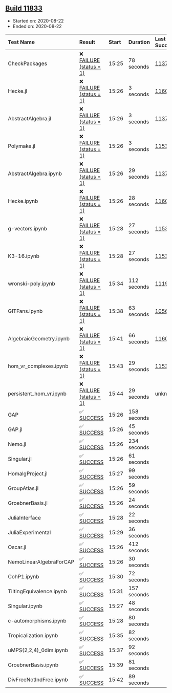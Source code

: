 ## [Build 11833](https://oscarci.mathematik.uni-kl.de/job/oscar/11833/)

* Started on: 2020-08-22
* Ended on: 2020-08-22

| Test Name    | Result | Start | Duration | Last Success | First Failure |
|:-------------|:-------|:------|:---------|:-------------|:--------------|
| CheckPackages | ❌ [FAILURE (status = 1)](https://oscarci.mathematik.uni-kl.de/job/oscar/11833/artifact/logs/build-11833/CheckPackages.log) | 15:25 | 78 seconds | [11376](https://oscarci.mathematik.uni-kl.de/job/oscar/11376/) | [11377](https://oscarci.mathematik.uni-kl.de/job/oscar/11377/) |
| Hecke.jl | ❌ [FAILURE (status = 1)](https://oscarci.mathematik.uni-kl.de/job/oscar/11833/artifact/logs/build-11833/Hecke.jl.log) | 15:26 | 3 seconds | [11602](https://oscarci.mathematik.uni-kl.de/job/oscar/11602/) | [11603](https://oscarci.mathematik.uni-kl.de/job/oscar/11603/) |
| AbstractAlgebra.jl | ❌ [FAILURE (status = 1)](https://oscarci.mathematik.uni-kl.de/job/oscar/11833/artifact/logs/build-11833/AbstractAlgebra.jl.log) | 15:26 | 3 seconds | [11376](https://oscarci.mathematik.uni-kl.de/job/oscar/11376/) | [11377](https://oscarci.mathematik.uni-kl.de/job/oscar/11377/) |
| Polymake.jl | ❌ [FAILURE (status = 1)](https://oscarci.mathematik.uni-kl.de/job/oscar/11833/artifact/logs/build-11833/Polymake.jl.log) | 15:26 | 3 seconds | [11532](https://oscarci.mathematik.uni-kl.de/job/oscar/11532/) | [11533](https://oscarci.mathematik.uni-kl.de/job/oscar/11533/) |
| AbstractAlgebra.ipynb | ❌ [FAILURE (status = 1)](https://oscarci.mathematik.uni-kl.de/job/oscar/11833/artifact/logs/build-11833/AbstractAlgebra.ipynb.log) | 15:26 | 29 seconds | [11376](https://oscarci.mathematik.uni-kl.de/job/oscar/11376/) | [11377](https://oscarci.mathematik.uni-kl.de/job/oscar/11377/) |
| Hecke.ipynb | ❌ [FAILURE (status = 1)](https://oscarci.mathematik.uni-kl.de/job/oscar/11833/artifact/logs/build-11833/Hecke.ipynb.log) | 15:26 | 28 seconds | [11602](https://oscarci.mathematik.uni-kl.de/job/oscar/11602/) | [11603](https://oscarci.mathematik.uni-kl.de/job/oscar/11603/) |
| g-vectors.ipynb | ❌ [FAILURE (status = 1)](https://oscarci.mathematik.uni-kl.de/job/oscar/11833/artifact/logs/build-11833/g-vectors.ipynb.log) | 15:28 | 27 seconds | [11532](https://oscarci.mathematik.uni-kl.de/job/oscar/11532/) | [11533](https://oscarci.mathematik.uni-kl.de/job/oscar/11533/) |
| K3-16.ipynb | ❌ [FAILURE (status = 1)](https://oscarci.mathematik.uni-kl.de/job/oscar/11833/artifact/logs/build-11833/K3-16.ipynb.log) | 15:28 | 27 seconds | [11532](https://oscarci.mathematik.uni-kl.de/job/oscar/11532/) | [11533](https://oscarci.mathematik.uni-kl.de/job/oscar/11533/) |
| wronski-poly.ipynb | ❌ [FAILURE (status = 1)](https://oscarci.mathematik.uni-kl.de/job/oscar/11833/artifact/logs/build-11833/wronski-poly.ipynb.log) | 15:34 | 112 seconds | [11192](https://oscarci.mathematik.uni-kl.de/job/oscar/11192/) | [11193](https://oscarci.mathematik.uni-kl.de/job/oscar/11193/) |
| GITFans.ipynb | ❌ [FAILURE (status = 1)](https://oscarci.mathematik.uni-kl.de/job/oscar/11833/artifact/logs/build-11833/GITFans.ipynb.log) | 15:38 | 63 seconds | [10566](https://oscarci.mathematik.uni-kl.de/job/oscar/10566/) | [10567](https://oscarci.mathematik.uni-kl.de/job/oscar/10567/) |
| AlgebraicGeometry.ipynb | ❌ [FAILURE (status = 1)](https://oscarci.mathematik.uni-kl.de/job/oscar/11833/artifact/logs/build-11833/AlgebraicGeometry.ipynb.log) | 15:41 | 66 seconds | [11602](https://oscarci.mathematik.uni-kl.de/job/oscar/11602/) | [11603](https://oscarci.mathematik.uni-kl.de/job/oscar/11603/) |
| hom_vr_complexes.ipynb | ❌ [FAILURE (status = 1)](https://oscarci.mathematik.uni-kl.de/job/oscar/11833/artifact/logs/build-11833/hom_vr_complexes.ipynb.log) | 15:43 | 29 seconds | [11532](https://oscarci.mathematik.uni-kl.de/job/oscar/11532/) | [11533](https://oscarci.mathematik.uni-kl.de/job/oscar/11533/) |
| persistent_hom_vr.ipynb | ❌ [FAILURE (status = 1)](https://oscarci.mathematik.uni-kl.de/job/oscar/11833/artifact/logs/build-11833/persistent_hom_vr.ipynb.log) | 15:44 | 29 seconds | unknown | unknown |
| GAP | ✅ [SUCCESS](https://oscarci.mathematik.uni-kl.de/job/oscar/11833/artifact/logs/build-11833/GAP.log) | 15:26 | 158 seconds |  |  |
| GAP.jl | ✅ [SUCCESS](https://oscarci.mathematik.uni-kl.de/job/oscar/11833/artifact/logs/build-11833/GAP.jl.log) | 15:26 | 45 seconds |  |  |
| Nemo.jl | ✅ [SUCCESS](https://oscarci.mathematik.uni-kl.de/job/oscar/11833/artifact/logs/build-11833/Nemo.jl.log) | 15:26 | 234 seconds |  |  |
| Singular.jl | ✅ [SUCCESS](https://oscarci.mathematik.uni-kl.de/job/oscar/11833/artifact/logs/build-11833/Singular.jl.log) | 15:26 | 61 seconds |  |  |
| HomalgProject.jl | ✅ [SUCCESS](https://oscarci.mathematik.uni-kl.de/job/oscar/11833/artifact/logs/build-11833/HomalgProject.jl.log) | 15:27 | 99 seconds |  |  |
| GroupAtlas.jl | ✅ [SUCCESS](https://oscarci.mathematik.uni-kl.de/job/oscar/11833/artifact/logs/build-11833/GroupAtlas.jl.log) | 15:26 | 59 seconds |  |  |
| GroebnerBasis.jl | ✅ [SUCCESS](https://oscarci.mathematik.uni-kl.de/job/oscar/11833/artifact/logs/build-11833/GroebnerBasis.jl.log) | 15:26 | 24 seconds |  |  |
| JuliaInterface | ✅ [SUCCESS](https://oscarci.mathematik.uni-kl.de/job/oscar/11833/artifact/logs/build-11833/JuliaInterface.log) | 15:28 | 22 seconds |  |  |
| JuliaExperimental | ✅ [SUCCESS](https://oscarci.mathematik.uni-kl.de/job/oscar/11833/artifact/logs/build-11833/JuliaExperimental.log) | 15:29 | 36 seconds |  |  |
| Oscar.jl | ✅ [SUCCESS](https://oscarci.mathematik.uni-kl.de/job/oscar/11833/artifact/logs/build-11833/Oscar.jl.log) | 15:26 | 412 seconds |  |  |
| NemoLinearAlgebraForCAP | ✅ [SUCCESS](https://oscarci.mathematik.uni-kl.de/job/oscar/11833/artifact/logs/build-11833/NemoLinearAlgebraForCAP.log) | 15:26 | 30 seconds |  |  |
| CohP1.ipynb | ✅ [SUCCESS](https://oscarci.mathematik.uni-kl.de/job/oscar/11833/artifact/logs/build-11833/CohP1.ipynb.log) | 15:30 | 72 seconds |  |  |
| TiltingEquivalence.ipynb | ✅ [SUCCESS](https://oscarci.mathematik.uni-kl.de/job/oscar/11833/artifact/logs/build-11833/TiltingEquivalence.ipynb.log) | 15:31 | 157 seconds |  |  |
| Singular.ipynb | ✅ [SUCCESS](https://oscarci.mathematik.uni-kl.de/job/oscar/11833/artifact/logs/build-11833/Singular.ipynb.log) | 15:27 | 48 seconds |  |  |
| c-automorphisms.ipynb | ✅ [SUCCESS](https://oscarci.mathematik.uni-kl.de/job/oscar/11833/artifact/logs/build-11833/c-automorphisms.ipynb.log) | 15:28 | 80 seconds |  |  |
| Tropicalization.ipynb | ✅ [SUCCESS](https://oscarci.mathematik.uni-kl.de/job/oscar/11833/artifact/logs/build-11833/Tropicalization.ipynb.log) | 15:35 | 82 seconds |  |  |
| uMPS(2,2,4)_0dim.ipynb | ✅ [SUCCESS](https://oscarci.mathematik.uni-kl.de/job/oscar/11833/artifact/logs/build-11833/uMPS-2-2-4-_0dim.ipynb.log) | 15:37 | 92 seconds |  |  |
| GroebnerBasis.ipynb | ✅ [SUCCESS](https://oscarci.mathematik.uni-kl.de/job/oscar/11833/artifact/logs/build-11833/GroebnerBasis.ipynb.log) | 15:39 | 81 seconds |  |  |
| DivFreeNotIndFree.ipynb | ✅ [SUCCESS](https://oscarci.mathematik.uni-kl.de/job/oscar/11833/artifact/logs/build-11833/DivFreeNotIndFree.ipynb.log) | 15:42 | 89 seconds |  |  |
